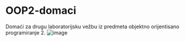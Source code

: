 # OOP2-domaci
Domaći za drugu laboratorijsku vežbu iz predmeta objektno orijentisano programiranje 2.
![image](https://github.com/a1stasija/OOP2-domaci/assets/102489379/c70696bf-8606-400e-8225-d1bc7b9fe5a1)

